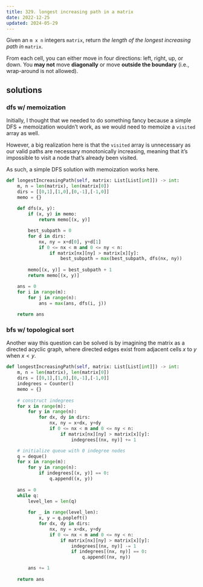```yaml
---
title: 329. longest increasing path in a matrix
date: 2022-12-25
updated: 2024-05-29
---
```


Given an `m x n` integers `matrix`, return _the length of the longest increasing path in_ `matrix`.

From each cell, you can either move in four directions: left, right, up, or down. You **may not** move **diagonally** or move **outside the boundary** (i.e., wrap-around is not allowed).

## solutions

### dfs w/ memoization

Initially, I thought that we needed to do something fancy because a simple DFS + memoization wouldn’t work, as we would need to memoize a `visited` array as well.

However, a big realization here is that the `visited` array is unnecessary as our valid paths are necessary monotonically increasing, meaning that it’s impossible to visit a node that’s already been visited.

As such, a simple DFS solution with memoization works here.

```python
def longestIncreasingPath(self, matrix: List[List[int]]) -> int:
	m, n = len(matrix), len(matrix[0])
	dirs = [[0,1],[1,0],[0,-1],[-1,0]]
	memo = {}
	  
	def dfs(x, y):
		if (x, y) in memo:
			return memo[(x, y)]

		best_subpath = 0
		for d in dirs:
			nx, ny = x+d[0], y+d[1]
			if 0 <= nx < m and 0 <= ny < n:
				if matrix[nx][ny] > matrix[x][y]:
					best_subpath = max(best_subpath, dfs(nx, ny))
	  
		memo[(x, y)] = best_subpath + 1
		return memo[(x, y)]

	ans = 0
	for i in range(m):
		for j in range(n):
			ans = max(ans, dfs(i, j))
	  
	return ans
```

### bfs w/ topological sort

Another way this question can be solved is by imagining the matrix as a directed acyclic graph, where directed edges exist from adjacent cells $x$ to $y$ when $x \lt y$.

```python
def longestIncreasingPath(self, matrix: List[List[int]]) -> int:
	m, n = len(matrix), len(matrix[0])
	dirs = [[0,1],[1,0],[0,-1],[-1,0]]
	indegrees = Counter()
	memo = {}
	  
	# construct indegrees
	for x in range(m):
		for y in range(n):
			for dx, dy in dirs:
				nx, ny = x+dx, y+dy
				if 0 <= nx < m and 0 <= ny < n:
					if matrix[nx][ny] > matrix[x][y]:
						indegrees[(nx, ny)] += 1

	# initialize queue with 0 indegree nodes
	q = deque()
	for x in range(m):
		for y in range(n):
			if indegrees[(x, y)] == 0:
				q.append((x, y))
	  
	ans = 0
	while q:
		level_len = len(q)
	  
		for _ in range(level_len):
			x, y = q.popleft()
			for dx, dy in dirs:
				nx, ny = x+dx, y+dy
				if 0 <= nx < m and 0 <= ny < n:
					if matrix[nx][ny] > matrix[x][y]:
						indegrees[(nx, ny)] -= 1
						if indegrees[(nx, ny)] == 0:
							q.append((nx, ny))

		ans += 1
	  
	return ans
```
